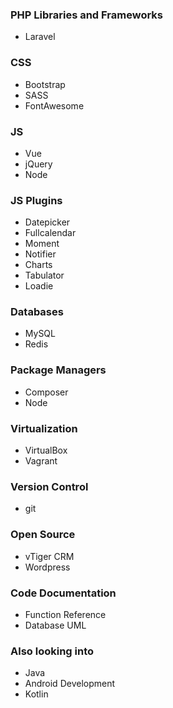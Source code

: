 ### PHP Libraries and Frameworks
* Laravel

### CSS
* Bootstrap
* SASS
* FontAwesome

### JS
* Vue
* jQuery
* Node

### JS Plugins
* Datepicker
* Fullcalendar
* Moment
* Notifier
* Charts
* Tabulator
* Loadie

### Databases
* MySQL
* Redis

### Package Managers
* Composer
* Node

### Virtualization
* VirtualBox
* Vagrant

### Version Control
* git

### Open Source
* vTiger CRM
* Wordpress

### Code Documentation
* Function Reference
* Database UML

### Also looking into
* Java
* Android Development
* Kotlin
